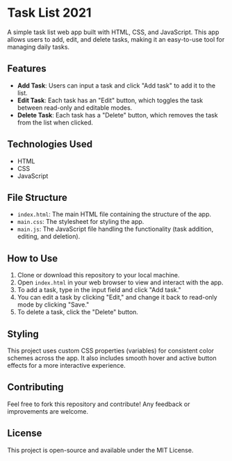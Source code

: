 # Task List 2021

A simple task list web app built with HTML, CSS, and JavaScript. This app allows users to add, edit, and delete tasks, making it an easy-to-use tool for managing daily tasks.

## Features

- **Add Task**: Users can input a task and click "Add task" to add it to the list.
- **Edit Task**: Each task has an "Edit" button, which toggles the task between read-only and editable modes.
- **Delete Task**: Each task has a "Delete" button, which removes the task from the list when clicked.

## Technologies Used

- HTML
- CSS
- JavaScript

## File Structure

- `index.html`: The main HTML file containing the structure of the app.
- `main.css`: The stylesheet for styling the app.
- `main.js`: The JavaScript file handling the functionality (task addition, editing, and deletion).

## How to Use

1. Clone or download this repository to your local machine.
2. Open `index.html` in your web browser to view and interact with the app.
3. To add a task, type in the input field and click "Add task."
4. You can edit a task by clicking "Edit," and change it back to read-only mode by clicking "Save."
5. To delete a task, click the "Delete" button.

## Styling

This project uses custom CSS properties (variables) for consistent color schemes across the app. It also includes smooth hover and active button effects for a more interactive experience.

## Contributing

Feel free to fork this repository and contribute! Any feedback or improvements are welcome.

## License

This project is open-source and available under the MIT License.

